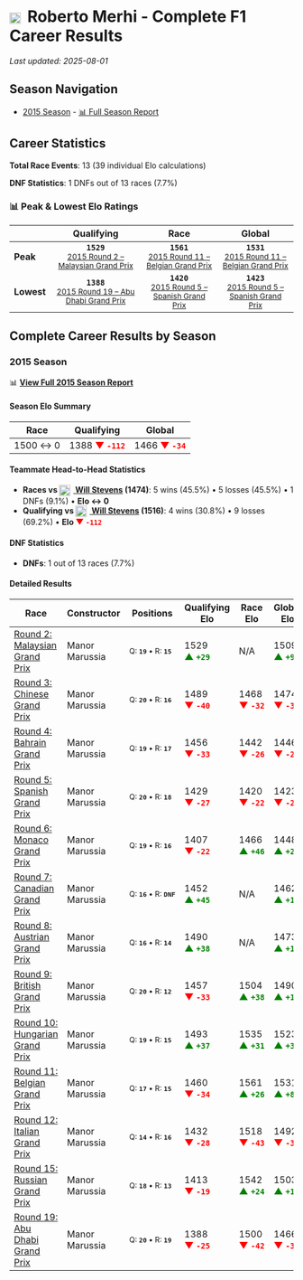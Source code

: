 # <img src="https://upload.wikimedia.org/wikipedia/commons/9/9a/Flag_of_Spain.svg" alt="Spain" width="20" height="auto" style="vertical-align: middle; margin-right: 5px;" onerror="this.outerHTML='🇪🇸'; this.style.marginRight='5px';"/> Roberto Merhi - Complete F1 Career Results

*Last updated: 2025-08-01*

## Season Navigation

- [2015 Season](#2015-season) - [📊 Full Season Report](../seasons/2015-season-report)

## Career Statistics

**Total Race Events**: 13 (39 individual Elo calculations)

**DNF Statistics**: 1 DNFs out of 13 races (7.7%)

### 📊 Peak & Lowest Elo Ratings

| &nbsp; | Qualifying | Race | Global |
|-------|------------|------|--------|
| **Peak** | <center>**`1529`**<br/><small>[2015 Round 2 – Malaysian Grand Prix](../seasons/2015-season-report#round-2-malaysian-grand-prix)</small></center> | <center>**`1561`**<br/><small>[2015 Round 11 – Belgian Grand Prix](../seasons/2015-season-report#round-11-belgian-grand-prix)</small></center> | <center>**`1531`**<br/><small>[2015 Round 11 – Belgian Grand Prix](../seasons/2015-season-report#round-11-belgian-grand-prix)</small></center> |
| **Lowest** | <center>**`1388`**<br/><small>[2015 Round 19 – Abu Dhabi Grand Prix](../seasons/2015-season-report#round-19-abu-dhabi-grand-prix)</small></center> | <center>**`1420`**<br/><small>[2015 Round 5 – Spanish Grand Prix](../seasons/2015-season-report#round-5-spanish-grand-prix)</small></center> | <center>**`1423`**<br/><small>[2015 Round 5 – Spanish Grand Prix](../seasons/2015-season-report#round-5-spanish-grand-prix)</small></center> |


## Complete Career Results by Season

### 2015 Season

📊 **[View Full 2015 Season Report](../seasons/2015-season-report)**

#### Season Elo Summary

| Race | Qualifying | Global |
|------|------------|--------|
| 1500 ↔ 0 | 1388 **<span style="color: red;">▼&nbsp;`-112`</span>** | 1466 **<span style="color: red;">▼&nbsp;`-34`</span>** |

#### Teammate Head-to-Head Statistics

- **Races vs [<img src="https://upload.wikimedia.org/wikipedia/commons/thumb/8/83/Flag_of_the_United_Kingdom_%283-5%29.svg/512px-Flag_of_the_United_Kingdom_%283-5%29.svg.png?20250726143817" alt="United Kingdom" width="20" height="auto" style="vertical-align: middle; margin-right: 5px;" onerror="this.outerHTML='🇬🇧'; this.style.marginRight='5px';"/> Will Stevens](will-stevens) (1474)**: 5 wins (45.5%) • 5 losses (45.5%) • 1 DNFs (9.1%) • **Elo ↔ 0**
- **Qualifying vs [<img src="https://upload.wikimedia.org/wikipedia/commons/thumb/8/83/Flag_of_the_United_Kingdom_%283-5%29.svg/512px-Flag_of_the_United_Kingdom_%283-5%29.svg.png?20250726143817" alt="United Kingdom" width="20" height="auto" style="vertical-align: middle; margin-right: 5px;" onerror="this.outerHTML='🇬🇧'; this.style.marginRight='5px';"/> Will Stevens](will-stevens) (1516)**: 4 wins (30.8%) • 9 losses (69.2%) • **Elo <span style="color: red;">▼&nbsp;`-112`</span>**

#### DNF Statistics

- **DNFs**: 1 out of 13 races (7.7%)

#### Detailed Results

| Race | Constructor | Positions | Qualifying Elo | Race Elo | Global Elo | Teammate |
|------|-------------|-----------|----------------|----------|------------|----------|
| [Round 2: Malaysian Grand Prix](../seasons/2015-season-report#round-2-malaysian-grand-prix) | Manor Marussia | <small>Q:&nbsp;**`19`**&nbsp;•&nbsp;R:&nbsp;**`15`**</small> | 1529 **<span style="color: green;">▲&nbsp;`+29`</span>** | N/A | 1509 **<span style="color: green;">▲&nbsp;`+9`</span>** | [<img src="https://upload.wikimedia.org/wikipedia/commons/thumb/8/83/Flag_of_the_United_Kingdom_%283-5%29.svg/512px-Flag_of_the_United_Kingdom_%283-5%29.svg.png?20250726143817" alt="United Kingdom" width="20" height="auto" style="vertical-align: middle; margin-right: 5px;" onerror="this.outerHTML='🇬🇧'; this.style.marginRight='5px';"/> Will Stevens](will-stevens)<br/><small>Q:&nbsp;**`999`**&nbsp;•&nbsp;R:&nbsp;**`DNF`**</small> |
| [Round 3: Chinese Grand Prix](../seasons/2015-season-report#round-3-chinese-grand-prix) | Manor Marussia | <small>Q:&nbsp;**`20`**&nbsp;•&nbsp;R:&nbsp;**`16`**</small> | 1489 **<span style="color: red;">▼&nbsp;`-40`</span>** | 1468 **<span style="color: red;">▼&nbsp;`-32`</span>** | 1474 **<span style="color: red;">▼&nbsp;`-34`</span>** | [<img src="https://upload.wikimedia.org/wikipedia/commons/thumb/8/83/Flag_of_the_United_Kingdom_%283-5%29.svg/512px-Flag_of_the_United_Kingdom_%283-5%29.svg.png?20250726143817" alt="United Kingdom" width="20" height="auto" style="vertical-align: middle; margin-right: 5px;" onerror="this.outerHTML='🇬🇧'; this.style.marginRight='5px';"/> Will Stevens](will-stevens)<br/><small>Q:&nbsp;**`19`**&nbsp;•&nbsp;R:&nbsp;**`15`**</small> |
| [Round 4: Bahrain Grand Prix](../seasons/2015-season-report#round-4-bahrain-grand-prix) | Manor Marussia | <small>Q:&nbsp;**`19`**&nbsp;•&nbsp;R:&nbsp;**`17`**</small> | 1456 **<span style="color: red;">▼&nbsp;`-33`</span>** | 1442 **<span style="color: red;">▼&nbsp;`-26`</span>** | 1446 **<span style="color: red;">▼&nbsp;`-28`</span>** | [<img src="https://upload.wikimedia.org/wikipedia/commons/thumb/8/83/Flag_of_the_United_Kingdom_%283-5%29.svg/512px-Flag_of_the_United_Kingdom_%283-5%29.svg.png?20250726143817" alt="United Kingdom" width="20" height="auto" style="vertical-align: middle; margin-right: 5px;" onerror="this.outerHTML='🇬🇧'; this.style.marginRight='5px';"/> Will Stevens](will-stevens)<br/><small>Q:&nbsp;**`18`**&nbsp;•&nbsp;R:&nbsp;**`16`**</small> |
| [Round 5: Spanish Grand Prix](../seasons/2015-season-report#round-5-spanish-grand-prix) | Manor Marussia | <small>Q:&nbsp;**`20`**&nbsp;•&nbsp;R:&nbsp;**`18`**</small> | 1429 **<span style="color: red;">▼&nbsp;`-27`</span>** | 1420 **<span style="color: red;">▼&nbsp;`-22`</span>** | 1423 **<span style="color: red;">▼&nbsp;`-23`</span>** | [<img src="https://upload.wikimedia.org/wikipedia/commons/thumb/8/83/Flag_of_the_United_Kingdom_%283-5%29.svg/512px-Flag_of_the_United_Kingdom_%283-5%29.svg.png?20250726143817" alt="United Kingdom" width="20" height="auto" style="vertical-align: middle; margin-right: 5px;" onerror="this.outerHTML='🇬🇧'; this.style.marginRight='5px';"/> Will Stevens](will-stevens)<br/><small>Q:&nbsp;**`19`**&nbsp;•&nbsp;R:&nbsp;**`17`**</small> |
| [Round 6: Monaco Grand Prix](../seasons/2015-season-report#round-6-monaco-grand-prix) | Manor Marussia | <small>Q:&nbsp;**`19`**&nbsp;•&nbsp;R:&nbsp;**`16`**</small> | 1407 **<span style="color: red;">▼&nbsp;`-22`</span>** | 1466 **<span style="color: green;">▲&nbsp;`+46`</span>** | 1448 **<span style="color: green;">▲&nbsp;`+26`</span>** | [<img src="https://upload.wikimedia.org/wikipedia/commons/thumb/8/83/Flag_of_the_United_Kingdom_%283-5%29.svg/512px-Flag_of_the_United_Kingdom_%283-5%29.svg.png?20250726143817" alt="United Kingdom" width="20" height="auto" style="vertical-align: middle; margin-right: 5px;" onerror="this.outerHTML='🇬🇧'; this.style.marginRight='5px';"/> Will Stevens](will-stevens)<br/><small>Q:&nbsp;**`18`**&nbsp;•&nbsp;R:&nbsp;**`17`**</small> |
| [Round 7: Canadian Grand Prix](../seasons/2015-season-report#round-7-canadian-grand-prix) | Manor Marussia | <small>Q:&nbsp;**`16`**&nbsp;•&nbsp;R:&nbsp;**`DNF`**</small> | 1452 **<span style="color: green;">▲&nbsp;`+45`</span>** | N/A | 1462 **<span style="color: green;">▲&nbsp;`+14`</span>** | [<img src="https://upload.wikimedia.org/wikipedia/commons/thumb/8/83/Flag_of_the_United_Kingdom_%283-5%29.svg/512px-Flag_of_the_United_Kingdom_%283-5%29.svg.png?20250726143817" alt="United Kingdom" width="20" height="auto" style="vertical-align: middle; margin-right: 5px;" onerror="this.outerHTML='🇬🇧'; this.style.marginRight='5px';"/> Will Stevens](will-stevens)<br/><small>Q:&nbsp;**`17`**&nbsp;•&nbsp;R:&nbsp;**`17`**</small> |
| [Round 8: Austrian Grand Prix](../seasons/2015-season-report#round-8-austrian-grand-prix) | Manor Marussia | <small>Q:&nbsp;**`16`**&nbsp;•&nbsp;R:&nbsp;**`14`**</small> | 1490 **<span style="color: green;">▲&nbsp;`+38`</span>** | N/A | 1473 **<span style="color: green;">▲&nbsp;`+11`</span>** | [<img src="https://upload.wikimedia.org/wikipedia/commons/thumb/8/83/Flag_of_the_United_Kingdom_%283-5%29.svg/512px-Flag_of_the_United_Kingdom_%283-5%29.svg.png?20250726143817" alt="United Kingdom" width="20" height="auto" style="vertical-align: middle; margin-right: 5px;" onerror="this.outerHTML='🇬🇧'; this.style.marginRight='5px';"/> Will Stevens](will-stevens)<br/><small>Q:&nbsp;**`17`**&nbsp;•&nbsp;R:&nbsp;**`DNF`**</small> |
| [Round 9: British Grand Prix](../seasons/2015-season-report#round-9-british-grand-prix) | Manor Marussia | <small>Q:&nbsp;**`20`**&nbsp;•&nbsp;R:&nbsp;**`12`**</small> | 1457 **<span style="color: red;">▼&nbsp;`-33`</span>** | 1504 **<span style="color: green;">▲&nbsp;`+38`</span>** | 1490 **<span style="color: green;">▲&nbsp;`+17`</span>** | [<img src="https://upload.wikimedia.org/wikipedia/commons/thumb/8/83/Flag_of_the_United_Kingdom_%283-5%29.svg/512px-Flag_of_the_United_Kingdom_%283-5%29.svg.png?20250726143817" alt="United Kingdom" width="20" height="auto" style="vertical-align: middle; margin-right: 5px;" onerror="this.outerHTML='🇬🇧'; this.style.marginRight='5px';"/> Will Stevens](will-stevens)<br/><small>Q:&nbsp;**`19`**&nbsp;•&nbsp;R:&nbsp;**`13`**</small> |
| [Round 10: Hungarian Grand Prix](../seasons/2015-season-report#round-10-hungarian-grand-prix) | Manor Marussia | <small>Q:&nbsp;**`19`**&nbsp;•&nbsp;R:&nbsp;**`15`**</small> | 1493 **<span style="color: green;">▲&nbsp;`+37`</span>** | 1535 **<span style="color: green;">▲&nbsp;`+31`</span>** | 1523 **<span style="color: green;">▲&nbsp;`+33`</span>** | [<img src="https://upload.wikimedia.org/wikipedia/commons/thumb/8/83/Flag_of_the_United_Kingdom_%283-5%29.svg/512px-Flag_of_the_United_Kingdom_%283-5%29.svg.png?20250726143817" alt="United Kingdom" width="20" height="auto" style="vertical-align: middle; margin-right: 5px;" onerror="this.outerHTML='🇬🇧'; this.style.marginRight='5px';"/> Will Stevens](will-stevens)<br/><small>Q:&nbsp;**`20`**&nbsp;•&nbsp;R:&nbsp;**`16`**</small> |
| [Round 11: Belgian Grand Prix](../seasons/2015-season-report#round-11-belgian-grand-prix) | Manor Marussia | <small>Q:&nbsp;**`17`**&nbsp;•&nbsp;R:&nbsp;**`15`**</small> | 1460 **<span style="color: red;">▼&nbsp;`-34`</span>** | 1561 **<span style="color: green;">▲&nbsp;`+26`</span>** | 1531 **<span style="color: green;">▲&nbsp;`+8`</span>** | [<img src="https://upload.wikimedia.org/wikipedia/commons/thumb/8/83/Flag_of_the_United_Kingdom_%283-5%29.svg/512px-Flag_of_the_United_Kingdom_%283-5%29.svg.png?20250726143817" alt="United Kingdom" width="20" height="auto" style="vertical-align: middle; margin-right: 5px;" onerror="this.outerHTML='🇬🇧'; this.style.marginRight='5px';"/> Will Stevens](will-stevens)<br/><small>Q:&nbsp;**`15`**&nbsp;•&nbsp;R:&nbsp;**`16`**</small> |
| [Round 12: Italian Grand Prix](../seasons/2015-season-report#round-12-italian-grand-prix) | Manor Marussia | <small>Q:&nbsp;**`14`**&nbsp;•&nbsp;R:&nbsp;**`16`**</small> | 1432 **<span style="color: red;">▼&nbsp;`-28`</span>** | 1518 **<span style="color: red;">▼&nbsp;`-43`</span>** | 1492 **<span style="color: red;">▼&nbsp;`-38`</span>** | [<img src="https://upload.wikimedia.org/wikipedia/commons/thumb/8/83/Flag_of_the_United_Kingdom_%283-5%29.svg/512px-Flag_of_the_United_Kingdom_%283-5%29.svg.png?20250726143817" alt="United Kingdom" width="20" height="auto" style="vertical-align: middle; margin-right: 5px;" onerror="this.outerHTML='🇬🇧'; this.style.marginRight='5px';"/> Will Stevens](will-stevens)<br/><small>Q:&nbsp;**`13`**&nbsp;•&nbsp;R:&nbsp;**`15`**</small> |
| [Round 15: Russian Grand Prix](../seasons/2015-season-report#round-15-russian-grand-prix) | Manor Marussia | <small>Q:&nbsp;**`18`**&nbsp;•&nbsp;R:&nbsp;**`13`**</small> | 1413 **<span style="color: red;">▼&nbsp;`-19`</span>** | 1542 **<span style="color: green;">▲&nbsp;`+24`</span>** | 1503 **<span style="color: green;">▲&nbsp;`+11`</span>** | [<img src="https://upload.wikimedia.org/wikipedia/commons/thumb/8/83/Flag_of_the_United_Kingdom_%283-5%29.svg/512px-Flag_of_the_United_Kingdom_%283-5%29.svg.png?20250726143817" alt="United Kingdom" width="20" height="auto" style="vertical-align: middle; margin-right: 5px;" onerror="this.outerHTML='🇬🇧'; this.style.marginRight='5px';"/> Will Stevens](will-stevens)<br/><small>Q:&nbsp;**`17`**&nbsp;•&nbsp;R:&nbsp;**`14`**</small> |
| [Round 19: Abu Dhabi Grand Prix](../seasons/2015-season-report#round-19-abu-dhabi-grand-prix) | Manor Marussia | <small>Q:&nbsp;**`20`**&nbsp;•&nbsp;R:&nbsp;**`19`**</small> | 1388 **<span style="color: red;">▼&nbsp;`-25`</span>** | 1500 **<span style="color: red;">▼&nbsp;`-42`</span>** | 1466 **<span style="color: red;">▼&nbsp;`-37`</span>** | [<img src="https://upload.wikimedia.org/wikipedia/commons/thumb/8/83/Flag_of_the_United_Kingdom_%283-5%29.svg/512px-Flag_of_the_United_Kingdom_%283-5%29.svg.png?20250726143817" alt="United Kingdom" width="20" height="auto" style="vertical-align: middle; margin-right: 5px;" onerror="this.outerHTML='🇬🇧'; this.style.marginRight='5px';"/> Will Stevens](will-stevens)<br/><small>Q:&nbsp;**`19`**&nbsp;•&nbsp;R:&nbsp;**`18`**</small> |

